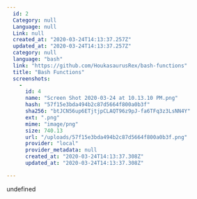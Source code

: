 ```yaml
---
  id: 2
  Category: null
  Language: null
  Link: null
  created_at: "2020-03-24T14:13:37.257Z"
  updated_at: "2020-03-24T14:13:37.257Z"
  category: null
  language: "bash"
  link: "https://github.com/HoukasaurusRex/bash-functions"
  title: "Bash Functions"
  screenshots: 
    - 
      id: 4
      name: "Screen Shot 2020-03-24 at 10.13.10 PM.png"
      hash: "57f15e3bda494b2c87d5664f800a0b3f"
      sha256: "btJCN56up6ETjtjpCLAQT96z9pJ-fa6TFq3z3LsNN4Y"
      ext: ".png"
      mime: "image/png"
      size: 740.13
      url: "/uploads/57f15e3bda494b2c87d5664f800a0b3f.png"
      provider: "local"
      provider_metadata: null
      created_at: "2020-03-24T14:13:37.308Z"
      updated_at: "2020-03-24T14:13:37.308Z"

---
```

undefined
